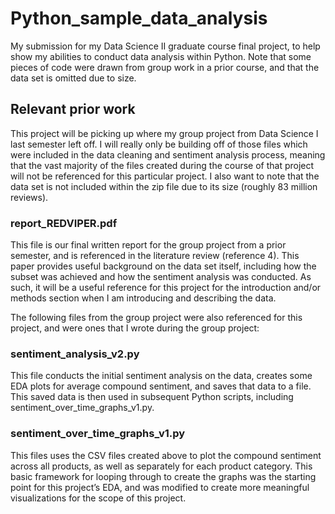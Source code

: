 # Python_sample_data_analysis

My submission for my Data Science II graduate course final project, to help show my abilities to conduct data analysis within Python. Note that some 
pieces of code were drawn from group work in a prior course, and that the data set is omitted due to size.

## Relevant prior work
This project will be picking up where my group project from Data Science I last semester left off. I will really only be building off of those files which 
were included in the data cleaning and sentiment analysis process, meaning that
the vast majority of the files created during the course of that project will not be referenced for this particular project. I also want to note that the
data set is not included 
within the zip file due to its size (roughly 83 million reviews).

### report_REDVIPER.pdf
This file is our final written report for the group project from a prior semester, and is referenced in the literature review (reference 4). This paper provides useful background on 
the data set itself, including how the subset was achieved and how the sentiment analysis was conducted. As such, it will be a useful reference for this 
project for the introduction and/or methods section when I am introducing and describing the data.

The following files from the group project were also referenced for this project, and were ones that I wrote during the group project:

### sentiment_analysis_v2.py

This file conducts the initial sentiment analysis on the data, creates some EDA plots for average compound sentiment, and saves that data to a file. This 
saved data is then used in subsequent Python scripts, including sentiment_over_time_graphs_v1.py.

### sentiment_over_time_graphs_v1.py

This files uses the CSV files created above to plot the compound sentiment across all products, as well as separately for each product category. 
This basic framework for looping through to create the graphs was the starting point for this project’s EDA, and was modified to create more meaningful 
visualizations for the scope of this project.

